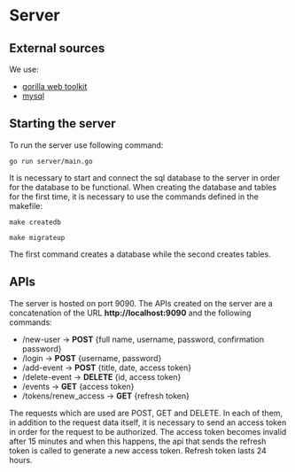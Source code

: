 # Server

## External sources

We use:
- [gorilla web toolkit](https://www.gorillatoolkit.org/)
- [mysql](https://www.mysql.com/)

## Starting the server

To run the server use following command:

```
go run server/main.go  
```
It is necessary to start and connect the sql database to the server in order for the database to be functional. When creating the database and tables for the first time, it is necessary to use the commands defined in the makefile:
```
make createdb  
```
```
make migrateup  
```
The first command creates a database while the second creates tables.

## APIs

The server is hosted on port 9090. The APIs created on the server are a concatenation of the URL **http://localhost:9090** and the following commands:

- /new-user -> **POST** {full name, username, password, confirmation password}
- /login -> **POST** {username, password}
- /add-event -> **POST** {title, date, access token}
- /delete-event -> **DELETE** {id, access token}
- /events -> **GET** {access token}
- /tokens/renew_access -> **GET** {refresh token}

The requests which are used are POST, GET and DELETE. In each of them, in addition to the request data itself, it is necessary to send an access token in order for the request to be authorized. The access token becomes invalid after 15 minutes and when this happens, the api that sends the refresh token is called to generate a new access token. Refresh token lasts 24 hours.
